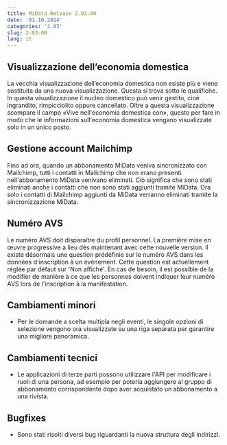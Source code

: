 ```yaml
---
title: MiData Release 2.03.00
date: '01.10.2024'
categories: '2.03'
slug: 2-03-00
lang: it
---
```


## Visualizzazione dell’economia domestica
La vecchia visualizzazione dell’economia domestica non esiste più e viene sostituita da una nuova visualizzazione. Questa si trova sotto le qualifiche. In questa visualizzazione il nucleo domestico può venir gestito, cioè ingrandito, rimpicciolito oppure cancellato.
Oltre a questa visualizzazione scompare il campo «Vive nell'economia domestica con», questo per fare in modo che le informazioni sull'economia domestica vengano visualizzate solo in un unico posto.

## Gestione account Mailchimp
Fino ad ora, quando un abbonamento MiData veniva sincronizzato con Mailchimp, tutti i contatti in Mailchimp che non erano presenti nell'abbonamento MiData venivano eliminati. Ciò significa che sono stati eliminati anche i contatti che non sono stati aggiunti tramite MiData.
Ora solo i contatti di Mailchimp aggiunti da MiData verranno eliminati tramite la sincronizzazione MiData.

## Numéro AVS
Le numéro AVS doit disparaître du profil personnel. La première mise en œuvre progressive a lieu dès maintenant avec cette nouvelle version. Il existe désormais une question prédéfinie sur le numéro AVS dans les données d'inscription à un événement. Cette question est actuellement réglée par défaut sur 'Non affiché'. En cas de besoin, il est possible de la modifier de manière à ce que les personnes doivent indiquer leur numéro AVS lors de l'inscription à la manifestation.

## Cambiamenti minori
- Per le domande a scelta multipla negli eventi, le singole opzioni di selezione vengono ora visualizzate su una riga separata per garantire una migliore panoramica.

## Cambiamenti tecnici
- Le applicazioni di terze parti possono utilizzare l'API per modificare i ruoli di una persona, ad esempio per poterla aggiungere al gruppo di abbonamento corrispondente dopo aver acquistato un abbonamento a una rivista.

## Bugfixes
- Sono stati risolti diversi bug riguardanti la nuova struttura degli indirizzi. 
